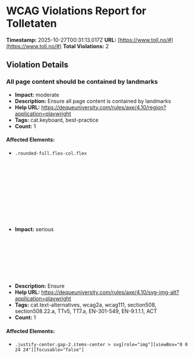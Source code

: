 # WCAG Violations Report for Tolletaten

**Timestamp:** 2025-10-27T00:31:13.017Z
**URL:** [https://www.toll.no/#](https://www.toll.no/#)
**Total Violations:** 2

## Violation Details

### All page content should be contained by landmarks

- **Impact:** moderate
- **Description:** Ensure all page content is contained by landmarks
- **Help URL:** https://dequeuniversity.com/rules/axe/4.10/region?application=playwright
- **Tags:** cat.keyboard, best-practice
- **Count:** 1

#### Affected Elements:

- `.rounded-full.flex-col.flex`

### <svg> elements with an img role must have an alternative text

- **Impact:** serious
- **Description:** Ensure <svg> elements with an img, graphics-document or graphics-symbol role have an accessible text
- **Help URL:** https://dequeuniversity.com/rules/axe/4.10/svg-img-alt?application=playwright
- **Tags:** cat.text-alternatives, wcag2a, wcag111, section508, section508.22.a, TTv5, TT7.a, EN-301-549, EN-9.1.1.1, ACT
- **Count:** 1

#### Affected Elements:

- `.justify-center.gap-2.items-center > svg[role="img"][viewBox="0 0 24 24"][focusable="false"]`

